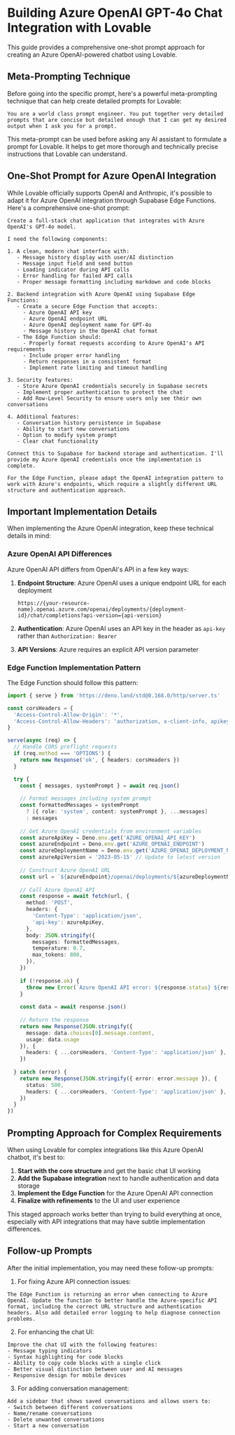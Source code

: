 # Building Azure OpenAI GPT-4o Chat Integration with Lovable

This guide provides a comprehensive one-shot prompt approach for creating an Azure OpenAI-powered chatbot using Lovable.

## Meta-Prompting Technique

Before going into the specific prompt, here's a powerful meta-prompting technique that can help create detailed prompts for Lovable:

```
You are a world class prompt engineer. You put together very detailed prompts that are concise but detailed enough that I can get my desired output when I ask you for a prompt.
```

This meta-prompt can be used before asking any AI assistant to formulate a prompt for Lovable. It helps to get more thorough and technically precise instructions that Lovable can understand.

## One-Shot Prompt for Azure OpenAI Integration

While Lovable officially supports OpenAI and Anthropic, it's possible to adapt it for Azure OpenAI integration through Supabase Edge Functions. Here's a comprehensive one-shot prompt:

```
Create a full-stack chat application that integrates with Azure OpenAI's GPT-4o model. 

I need the following components:

1. A clean, modern chat interface with:
   - Message history display with user/AI distinction
   - Message input field and send button
   - Loading indicator during API calls
   - Error handling for failed API calls
   - Proper message formatting including markdown and code blocks

2. Backend integration with Azure OpenAI using Supabase Edge Functions:
   - Create a secure Edge Function that accepts:
     - Azure OpenAI API key
     - Azure OpenAI endpoint URL
     - Azure OpenAI deployment name for GPT-4o
     - Message history in the OpenAI chat format
   - The Edge Function should:
     - Properly format requests according to Azure OpenAI's API requirements
     - Include proper error handling
     - Return responses in a consistent format
     - Implement rate limiting and timeout handling

3. Security features:
   - Store Azure OpenAI credentials securely in Supabase secrets
   - Implement proper authentication to protect the chat
   - Add Row-Level Security to ensure users only see their own conversations

4. Additional features:
   - Conversation history persistence in Supabase
   - Ability to start new conversations
   - Option to modify system prompt
   - Clear chat functionality

Connect this to Supabase for backend storage and authentication. I'll provide my Azure OpenAI credentials once the implementation is complete.

For the Edge Function, please adapt the OpenAI integration pattern to work with Azure's endpoints, which require a slightly different URL structure and authentication approach.
```

## Important Implementation Details

When implementing the Azure OpenAI integration, keep these technical details in mind:

### Azure OpenAI API Differences

Azure OpenAI API differs from OpenAI's API in a few key ways:

1. **Endpoint Structure**: Azure OpenAI uses a unique endpoint URL for each deployment
   ```
   https://{your-resource-name}.openai.azure.com/openai/deployments/{deployment-id}/chat/completions?api-version={api-version}
   ```

2. **Authentication**: Azure OpenAI uses an API key in the header as `api-key` rather than `Authorization: Bearer`

3. **API Versions**: Azure requires an explicit API version parameter

### Edge Function Implementation Pattern

The Edge Function should follow this pattern:

```typescript
import { serve } from 'https://deno.land/std@0.168.0/http/server.ts'

const corsHeaders = {
  'Access-Control-Allow-Origin': '*',
  'Access-Control-Allow-Headers': 'authorization, x-client-info, apikey, content-type',
}

serve(async (req) => {
  // Handle CORS preflight requests
  if (req.method === 'OPTIONS') {
    return new Response('ok', { headers: corsHeaders })
  }

  try {
    const { messages, systemPrompt } = await req.json()
    
    // Format messages including system prompt
    const formattedMessages = systemPrompt 
      ? [{ role: 'system', content: systemPrompt }, ...messages] 
      : messages
    
    // Get Azure OpenAI credentials from environment variables
    const azureApiKey = Deno.env.get('AZURE_OPENAI_API_KEY')
    const azureEndpoint = Deno.env.get('AZURE_OPENAI_ENDPOINT')
    const azureDeploymentName = Deno.env.get('AZURE_OPENAI_DEPLOYMENT_NAME')
    const azureApiVersion = '2023-05-15' // Update to latest version
    
    // Construct Azure OpenAI URL
    const url = `${azureEndpoint}/openai/deployments/${azureDeploymentName}/chat/completions?api-version=${azureApiVersion}`
    
    // Call Azure OpenAI API
    const response = await fetch(url, {
      method: 'POST',
      headers: {
        'Content-Type': 'application/json',
        'api-key': azureApiKey,
      },
      body: JSON.stringify({
        messages: formattedMessages,
        temperature: 0.7,
        max_tokens: 800,
      }),
    })
    
    if (!response.ok) {
      throw new Error(`Azure OpenAI API error: ${response.status} ${response.statusText}`)
    }
    
    const data = await response.json()
    
    // Return the response
    return new Response(JSON.stringify({ 
      message: data.choices[0].message.content,
      usage: data.usage
    }), {
      headers: { ...corsHeaders, 'Content-Type': 'application/json' },
    })
    
  } catch (error) {
    return new Response(JSON.stringify({ error: error.message }), {
      status: 500,
      headers: { ...corsHeaders, 'Content-Type': 'application/json' },
    })
  }
})
```

## Prompting Approach for Complex Requirements

When using Lovable for complex integrations like this Azure OpenAI chatbot, it's best to:

1. **Start with the core structure** and get the basic chat UI working
2. **Add the Supabase integration** next to handle authentication and data storage
3. **Implement the Edge Function** for the Azure OpenAI API connection
4. **Finalize with refinements** to the UI and user experience

This staged approach works better than trying to build everything at once, especially with API integrations that may have subtle implementation differences.

## Follow-up Prompts

After the initial implementation, you may need these follow-up prompts:

1. For fixing Azure API connection issues:
```
The Edge Function is returning an error when connecting to Azure OpenAI. Update the function to better handle the Azure-specific API format, including the correct URL structure and authentication headers. Also add detailed error logging to help diagnose connection problems.
```

2. For enhancing the chat UI:
```
Improve the chat UI with the following features:
- Message typing indicators
- Syntax highlighting for code blocks
- Ability to copy code blocks with a single click
- Better visual distinction between user and AI messages
- Responsive design for mobile devices
```

3. For adding conversation management:
```
Add a sidebar that shows saved conversations and allows users to:
- Switch between different conversations
- Name/rename conversations
- Delete unwanted conversations
- Start a new conversation
```
